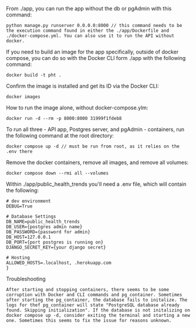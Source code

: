 From ./app, you can run the app without the db or pgAdmin with this command:

```
python manage.py runserver 0.0.0.0:8000 // this command needs to be the execution command found in either the ./app/Dockerfile and ./docker-compose.yml. You can also use it to run the API without docker.
```

If you need to build an image for the app specifically, outside of docker compose, you can do so with the Docker CLI form ./app with the following command:

```
docker build -t pht .
```

Confirm the image is installed and get its ID via the Docker CLI:

```
docker images
```

How to run the image alone, without docker-compose.ylm:

```
docker run -d --rm -p 8000:8000 31999f1fdeb8
```

To run all three - API app, Postgres server, and pgAdmin - containers, run the following command at the root directory:

<!--  -->

```
docker compose up -d // must be run from root, as it relies on the .env there
```

Remove the docker containers, remove all images, and remove all volumes:

```
docker compose down --rmi all --volumes
```

Within ./app/public_health_trends you'll need a .env file, which will contain the following:

```
# dev environment
DEBUG=True

# Database Settings
DB_NAME=public_health_trends
DB_USER={postgres admin name}
DB_PASSWORD={password for admin}
DB_HOST=127.0.0.1
DB_PORT={port postgres is running on}
DJANGO_SECRET_KEY={your django secret}

# Hosting
ALLOWED_HOSTS=.localhost, .herokuapp.com
}
```

Troubleshooting

```
After starting and stopping containers, there seems to be some corruption with Docker and CLI commands and pg_container. Sometimes after starting the pg_container, the database fails to initalize. The logs for thef pg_container will state "PostgreSQL database already found. Skipping initialization". If the database is not initalizing on docker compose up -d, consider exiting the terminal and starting a new one. Sometimes this seems to fix the issue for reasons unknown.
```
